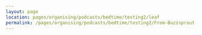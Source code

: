 ```yaml
---
layout: page
location: pages/organising/podcasts/bedtime/testing2/leaf
permalink: /pages/organising/podcasts/bedtime/testing2/From-Buzzsprout-09
---
```

